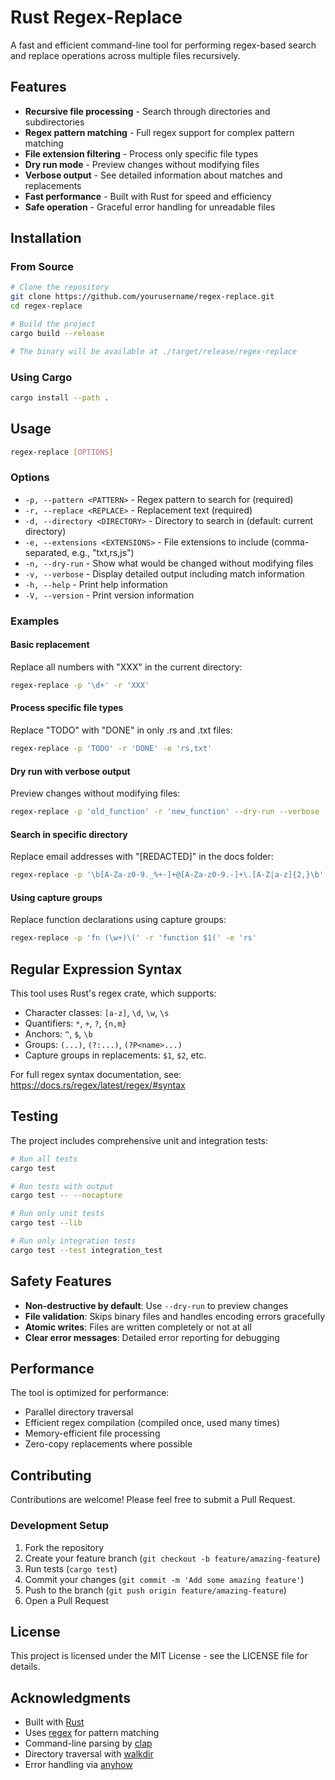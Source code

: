 # Rust Regex-Replace

A fast and efficient command-line tool for performing regex-based search and replace operations across multiple files recursively.

## Features

- **Recursive file processing** - Search through directories and subdirectories
- **Regex pattern matching** - Full regex support for complex pattern matching
- **File extension filtering** - Process only specific file types
- **Dry run mode** - Preview changes without modifying files
- **Verbose output** - See detailed information about matches and replacements
- **Fast performance** - Built with Rust for speed and efficiency
- **Safe operation** - Graceful error handling for unreadable files

## Installation

### From Source

```bash
# Clone the repository
git clone https://github.com/yourusername/regex-replace.git
cd regex-replace

# Build the project
cargo build --release

# The binary will be available at ./target/release/regex-replace
```

### Using Cargo

```bash
cargo install --path .
```

## Usage

```bash
regex-replace [OPTIONS]
```

### Options

- `-p, --pattern <PATTERN>` - Regex pattern to search for (required)
- `-r, --replace <REPLACE>` - Replacement text (required)
- `-d, --directory <DIRECTORY>` - Directory to search in (default: current directory)
- `-e, --extensions <EXTENSIONS>` - File extensions to include (comma-separated, e.g., "txt,rs,js")
- `-n, --dry-run` - Show what would be changed without modifying files
- `-v, --verbose` - Display detailed output including match information
- `-h, --help` - Print help information
- `-V, --version` - Print version information

### Examples

#### Basic replacement
Replace all numbers with "XXX" in the current directory:
```bash
regex-replace -p '\d+' -r 'XXX'
```

#### Process specific file types
Replace "TODO" with "DONE" in only .rs and .txt files:
```bash
regex-replace -p 'TODO' -r 'DONE' -e 'rs,txt'
```

#### Dry run with verbose output
Preview changes without modifying files:
```bash
regex-replace -p 'old_function' -r 'new_function' --dry-run --verbose
```

#### Search in specific directory
Replace email addresses with "[REDACTED]" in the docs folder:
```bash
regex-replace -p '\b[A-Za-z0-9._%+-]+@[A-Za-z0-9.-]+\.[A-Z|a-z]{2,}\b' -r '[REDACTED]' -d ./docs
```

#### Using capture groups
Replace function declarations using capture groups:
```bash
regex-replace -p 'fn (\w+)\(' -r 'function $1(' -e 'rs'
```

## Regular Expression Syntax

This tool uses Rust's regex crate, which supports:
- Character classes: `[a-z]`, `\d`, `\w`, `\s`
- Quantifiers: `*`, `+`, `?`, `{n,m}`
- Anchors: `^`, `$`, `\b`
- Groups: `(...)`, `(?:...)`, `(?P<name>...)`
- Capture groups in replacements: `$1`, `$2`, etc.

For full regex syntax documentation, see: https://docs.rs/regex/latest/regex/#syntax

## Testing

The project includes comprehensive unit and integration tests:

```bash
# Run all tests
cargo test

# Run tests with output
cargo test -- --nocapture

# Run only unit tests
cargo test --lib

# Run only integration tests
cargo test --test integration_test
```

## Safety Features

- **Non-destructive by default**: Use `--dry-run` to preview changes
- **File validation**: Skips binary files and handles encoding errors gracefully
- **Atomic writes**: Files are written completely or not at all
- **Clear error messages**: Detailed error reporting for debugging

## Performance

The tool is optimized for performance:
- Parallel directory traversal
- Efficient regex compilation (compiled once, used many times)
- Memory-efficient file processing
- Zero-copy replacements where possible

## Contributing

Contributions are welcome! Please feel free to submit a Pull Request.

### Development Setup

1. Fork the repository
2. Create your feature branch (`git checkout -b feature/amazing-feature`)
3. Run tests (`cargo test`)
4. Commit your changes (`git commit -m 'Add some amazing feature'`)
5. Push to the branch (`git push origin feature/amazing-feature`)
6. Open a Pull Request

## License

This project is licensed under the MIT License - see the LICENSE file for details.

## Acknowledgments

- Built with [Rust](https://www.rust-lang.org/)
- Uses [regex](https://crates.io/crates/regex) for pattern matching
- Command-line parsing by [clap](https://crates.io/crates/clap)
- Directory traversal with [walkdir](https://crates.io/crates/walkdir)
- Error handling via [anyhow](https://crates.io/crates/anyhow)
